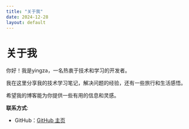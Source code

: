 ```yaml
---
title: "关于我"
date: 2024-12-28
layout: default
---
```


# 关于我

你好！我是yingza，一名热衷于技术和学习的开发者。

我在这里分享我的技术学习笔记，解决问题的经验，还有一些旅行和生活感悟。

希望我的博客能为你提供一些有用的信息和灵感。

**联系方式**:
- GitHub：[GitHub 主页](https://github.com/yingza-l)
